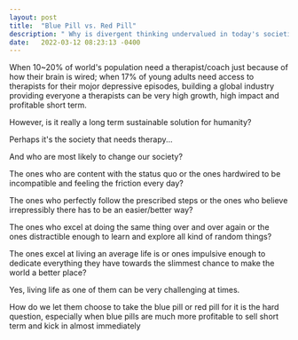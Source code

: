 ```yaml
---
layout: post
title:  "Blue Pill vs. Red Pill"
description: " Why is divergent thinking undervalued in today's societies? Imagine a world where everyone has the luxury to operate on divergent thinking."
date:   2022-03-12 08:23:13 -0400
---
```


When 10~20% of world's population need a therapist/coach just because of how their brain is wired;
when 17% of young adults need access to therapists for their mojor depressive episodes, 
building a global industry providing everyone a therapists can be very high growth, high impact and profitable short term. 

However, is it really a long term sustainable solution for humanity? 

Perhaps it's the society that needs therapy...

And who are most likely to change our society? 

The ones who are content with the status quo or the ones hardwired to be incompatible and feeling the friction every day?

The ones who perfectly follow the prescribed steps or the ones who believe irrepressibly there has to be an easier/better way?

The ones who excel at doing the same thing over and over again or the ones distractible enough to learn and explore all kind of random things?

The ones excel at living an average life is or ones impulsive enough to dedicate everything they have towards the slimmest chance to make the world a better place?

Yes, living life as one of them can be very challenging at times.

How do we let them choose to take the blue pill or red pill for it is the hard question, especially when blue pills are much more profitable to sell short term and kick in almost immediately
